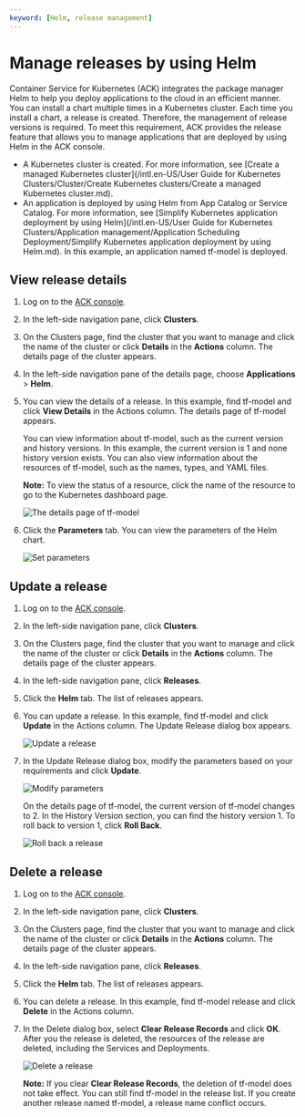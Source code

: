 ```yaml
---
keyword: [Helm, release management]
---
```


# Manage releases by using Helm

Container Service for Kubernetes \(ACK\) integrates the package manager Helm to help you deploy applications to the cloud in an efficient manner. You can install a chart multiple times in a Kubernetes cluster. Each time you install a chart, a release is created. Therefore, the management of release versions is required. To meet this requirement, ACK provides the release feature that allows you to manage applications that are deployed by using Helm in the ACK console.

-   A Kubernetes cluster is created. For more information, see [Create a managed Kubernetes cluster](/intl.en-US/User Guide for Kubernetes Clusters/Cluster/Create Kubernetes clusters/Create a managed Kubernetes cluster.md).
-   An application is deployed by using Helm from App Catalog or Service Catalog. For more information, see [Simplify Kubernetes application deployment by using Helm](/intl.en-US/User Guide for Kubernetes Clusters/Application management/Application Scheduling Deployment/Simplify Kubernetes application deployment by using Helm.md). In this example, an application named tf-model is deployed.

## View release details

1.  Log on to the [ACK console](https://cs.console.aliyun.com).

2.  In the left-side navigation pane, click **Clusters**.

3.  On the Clusters page, find the cluster that you want to manage and click the name of the cluster or click **Details** in the **Actions** column. The details page of the cluster appears.

4.  In the left-side navigation pane of the details page, choose **Applications** \> **Helm**.

5.  You can view the details of a release. In this example, find tf-model and click **View Details** in the Actions column. The details page of tf-model appears.

    You can view information about tf-model, such as the current version and history versions. In this example, the current version is 1 and none history version exists. You can also view information about the resources of tf-model, such as the names, types, and YAML files.

    **Note:** To view the status of a resource, click the name of the resource to go to the Kubernetes dashboard page.

    ![The details page of tf-model](https://static-aliyun-doc.oss-accelerate.aliyuncs.com/assets/img/en-US/2455359951/p14017.png)

6.  Click the **Parameters** tab. You can view the parameters of the Helm chart.

    ![Set parameters](https://static-aliyun-doc.oss-accelerate.aliyuncs.com/assets/img/en-US/2455359951/p14018.png)


## Update a release

1.  Log on to the [ACK console](https://cs.console.aliyun.com).

2.  In the left-side navigation pane, click **Clusters**.

3.  On the Clusters page, find the cluster that you want to manage and click the name of the cluster or click **Details** in the **Actions** column. The details page of the cluster appears.

4.  In the left-side navigation pane, click **Releases**.

5.  Click the **Helm** tab. The list of releases appears.

6.  You can update a release. In this example, find tf-model and click **Update** in the Actions column. The Update Release dialog box appears.

    ![Update a release](https://static-aliyun-doc.oss-accelerate.aliyuncs.com/assets/img/en-US/2455359951/p14019.png)

7.  In the Update Release dialog box, modify the parameters based on your requirements and click **Update**.

    ![Modify parameters](https://static-aliyun-doc.oss-accelerate.aliyuncs.com/assets/img/en-US/2455359951/p14020.png)

    On the details page of tf-model, the current version of tf-model changes to 2. In the History Version section, you can find the history version 1. To roll back to version 1, click **Roll Back**.

    ![Roll back a release](https://static-aliyun-doc.oss-accelerate.aliyuncs.com/assets/img/en-US/2455359951/p14021.png)


## Delete a release

1.  Log on to the [ACK console](https://cs.console.aliyun.com).

2.  In the left-side navigation pane, click **Clusters**.

3.  On the Clusters page, find the cluster that you want to manage and click the name of the cluster or click **Details** in the **Actions** column. The details page of the cluster appears.

4.  In the left-side navigation pane, click **Releases**.

5.  Click the **Helm** tab. The list of releases appears.

6.  You can delete a release. In this example, find tf-model release and click **Delete** in the Actions column.

7.  In the Delete dialog box, select **Clear Release Records** and click **OK**. After you the release is deleted, the resources of the release are deleted, including the Services and Deployments.

    ![Delete a release](https://static-aliyun-doc.oss-accelerate.aliyuncs.com/assets/img/en-US/3363662061/p148067.png)

    **Note:** If you clear **Clear Release Records**, the deletion of tf-model does not take effect. You can still find tf-model in the release list. If you create another release named tf-model, a release name conflict occurs.


